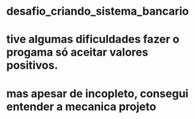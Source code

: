 # desafio_criando_sistema_bancario
# tive algumas dificuldades fazer o progama só aceitar valores positivos.
# mas apesar de incopleto, consegui entender a mecanica projeto 
